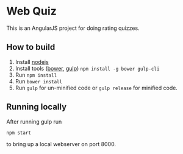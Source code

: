 # Web Quiz

This is an AngularJS project for doing rating quizzes.

## How to build

1. Install [nodejs](https://nodejs.org/en/)
2. Install tools ([bower](https://bower.io/), [gulp](http://gulpjs.com/)) `npm install -g bower gulp-cli`
3. Run `npm install`
4. Run `bower install`
5. Run `gulp` for un-minified code or `gulp release` for minified code.


## Running locally

After running gulp run

`npm start`

to bring up a local webserver on port 8000.